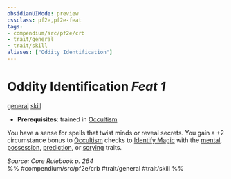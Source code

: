 ```yaml
---
obsidianUIMode: preview
cssclass: pf2e,pf2e-feat
tags:
- compendium/src/pf2e/crb
- trait/general
- trait/skill
aliases: ["Oddity Identification"]
---
```

# Oddity Identification  *Feat 1*  
[general](general.md "General Feat Trait")  [skill](skill.md "Skill Feat Trait")  

- **Prerequisites**: trained in [Occultism](skills.md#Occultism)

You have a sense for spells that twist minds or reveal secrets. You gain a +2 circumstance bonus to [Occultism](skills.md#Occultism) checks to [Identify Magic](identify-magic.md) with the [mental](mental.md "Mental Effect Trait"), [possession](Reference/Rules/Traits/possession.md "Possession Effect Trait"), [prediction](prediction.md "Prediction Effect Trait"), or [scrying](Reference/Rules/Traits/scrying.md "Scrying Effect Trait") traits.

*Source: Core Rulebook p. 264*  
%% #compendium/src/pf2e/crb #trait/general #trait/skill %%